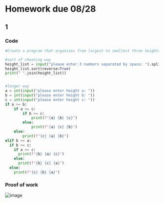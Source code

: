 # Homework due 08/28

## 1

### Code
```.py
#Create a program that organizes from largest to smallest three heights in cms entered by the user.

#sort of cheating way
height_list = input("please enter 3 numbers separated by space: ").split(" ")
height_list.sort(reverse=True)
print(" ".join(height_list))


#longer way
a = int(input("please enter height a: "))
b = int(input("please enter height b: "))
c = int(input("please enter height c: "))
if a >= b:
    if a >= c:
        if b >= c:
            print(f"{a} {b} {c}")
        else:
            print(f"{a} {c} {b}")
    else:
        print(f"{c} {a} {b}")
elif b >= a: 
  if b >= c:
    if a >= c:
      print(f"{b} {a} {c}")
    else:
      print(f"{b} {c} {a}")
  else:
    print(f"{c} {b} {a}")
```
### Proof of work
![image](https://github.com/user-attachments/assets/ac26f1e6-f25b-4070-a5b2-ea43b4dad238)
